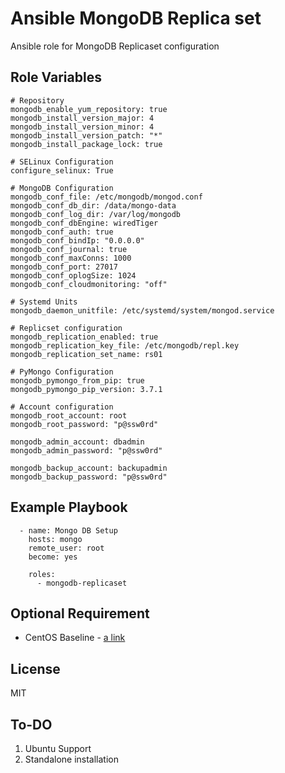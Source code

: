 Ansible MongoDB Replica set
=========

Ansible role for MongoDB Replicaset configuration

Role Variables
--------------

```
# Repository 
mongodb_enable_yum_repository: true
mongodb_install_version_major: 4
mongodb_install_version_minor: 4
mongodb_install_version_patch: "*"
mongodb_install_package_lock: true

# SELinux Configuration
configure_selinux: True

# MongoDB Configuration
mongodb_conf_file: /etc/mongodb/mongod.conf            
mongodb_conf_db_dir: /data/mongo-data
mongodb_conf_log_dir: /var/log/mongodb                 
mongodb_conf_dbEngine: wiredTiger                      
mongodb_conf_auth: true                                
mongodb_conf_bindIp: "0.0.0.0"                       
mongodb_conf_journal: true                             
mongodb_conf_maxConns: 1000                           
mongodb_conf_port: 27017                               
mongodb_conf_oplogSize: 1024
mongodb_conf_cloudmonitoring: "off"

# Systemd Units
mongodb_daemon_unitfile: /etc/systemd/system/mongod.service 

# Replicset configuration 
mongodb_replication_enabled: true
mongodb_replication_key_file: /etc/mongodb/repl.key
mongodb_replication_set_name: rs01

# PyMongo Configuration
mongodb_pymongo_from_pip: true                  
mongodb_pymongo_pip_version: 3.7.1

# Account configuration
mongodb_root_account: root
mongodb_root_password: "p@ssw0rd"

mongodb_admin_account: dbadmin
mongodb_admin_password: "p@ssw0rd"

mongodb_backup_account: backupadmin
mongodb_backup_password: "p@ssw0rd"
```

Example Playbook
----------------

```
  - name: Mongo DB Setup 
    hosts: mongo
    remote_user: root
    become: yes

    roles:
      - mongodb-replicaset
```

Optional Requirement
--------------------
-  CentOS Baseline - [a link](https://github.com/iquzart/ansible-centos-baseline/blob/master/README.md)

License
-------

MIT

To-DO
-------
1. Ubuntu Support
2. Standalone installation